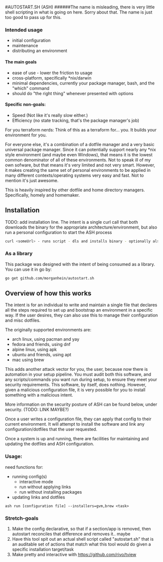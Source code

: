 #AUTOSTART.SH (ASH)
######The name is misleading, there is very little shell scripting in what is going on here. Sorry about that. The name is just too good to pass up for this.

### Intended usage
- initial configuration 
- maintenance
- distributing an environment

#### The main goals
- ease of use - lower the friction to usage
- cross-platform, specifically *nix/darwin
- minimal dependencies, currently your package manager, bash, and the "which" command
- should do "the right thing" whenever presented with options

#### Specific non-goals:
- Speed (Not like it's really slow either.)
- Efficiency (no state tracking, that's the package manager's job)

For you terraform nerds:
Think of this as a terraform for... you. It builds your environment for you.

For everyone else, it's a combination of a dotfile manager and a very basic universal package manager. Since it can potentially support nearly any *nix style environment (and maybe even Windows), that means it is the lowest common denominator of all of these environments. Not to speak ill of my own sofware, but that means it's very limited and not very smart. However, it makes creating the same set of personal environments to be applied in many different contexts/operating systems very easy and fast. Not to mention it's just awesome.

This is heavily inspired by other dotfile and home directory managers. Specifically, homely and homemaker.

## Installation
TODO: add installation line. The intent is a single curl call that both downloads the binary for the appropriate architecture/environment, but also run a personal configuration to start the ASH process
```bash
curl <someUrl> - runs script - dls and installs binary - optionally also runs passed in configuration
```

### As a library
This package was designed with the intent of being consumed as a library. You can use it in go by:
```bash
go get github.com/morganhein/autostart.sh
```

## Overview of how this works
The intent is for an individual to write and maintain a single file that declares all the steps required to set up and bootstrap an environment in a specific way. If the user desires, they can also use this to manage their configuration and misc dotfiles.

The originally supported environments are: 
- arch linux, using pacman and yay
- fedora and friends, using dnf
- alpine linux, using apk
- ubuntu and friends, using apt
- mac using brew

This adds another attack vector for you, the user, because now there is automation in your setup pipeline. You must audit both
this software, and any scripts/commands you want run during setup, to ensure they meet your security requirements. This software, by itself, 
does nothing. However, given a malicious configuration file, it is very possible for you to install something with a malicious intent.

More information on the security posture of ASH can be found below, under security. (TODO: LINK MAYBE?)

Once a user writes a configuration file, they can apply that config to their current environment. It will attempt to install the software and link any configuration/dotfiles that the user requested.

Once a system is up and running, there are facilities for maintaining and updating the dotfiles and ASH configuration.

### Usage:

need functions for:
- running config(s)
    - interactive mode
    - run without applying links
    - run without installing packages
- updating links and dotfiles

`ash run [configuration file] --installers=gvm,brew <task>`



### Stretch-goals
1. Make the config declarative, so that if a section/app is removed, then autostart reconciles that difference and removes it.. maybe
2. Have this tool spit out an actual shell script called "autostart.sh" that is an auditable set of actions that match what this tool would do given a specific installation target/task
3. Make pretty and interactive with https://github.com/rivo/tview